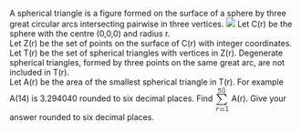   A spherical triangle is a figure formed on the surface of a sphere by three great circular arcs intersecting pairwise in three vertices.    <img src="project/images/p_332_spherical.jpg" />      Let C(r) be the sphere with the centre (0,0,0) and radius r.<br />  Let Z(r) be the set of points on the surface of C(r) with integer coordinates.<br />  Let T(r) be the set of spherical triangles with vertices in Z(r).  Degenerate spherical triangles, formed by three points on the same great arc, are not included in T(r).<br />  Let A(r) be the area of the smallest spherical triangle in T(r).    For example A(14) is 3.294040 rounded to six decimal places.    Find <img style="vertical-align:middle" src="project/images/p_332_sum.gif" /> A(r). Give your answer rounded to six decimal places.    
